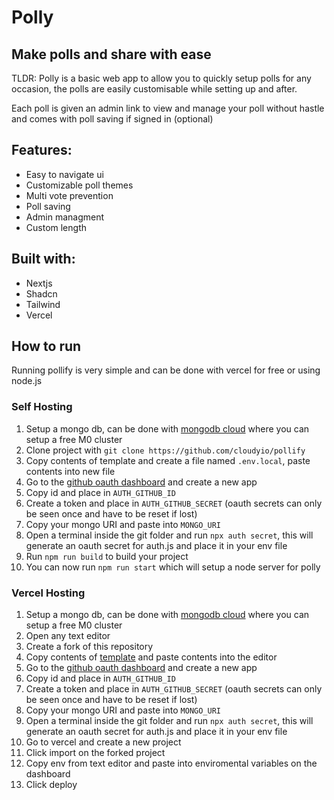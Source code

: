 # Polly
## Make polls and share with ease

TLDR:
Polly is a basic web app to allow you to quickly setup polls for any occasion, the polls are easily customisable while setting up and after.

Each poll is given an admin link to view and manage your poll without hastle and comes with poll saving if signed in (optional)

## Features:
- Easy to navigate ui
- Customizable poll themes
- Multi vote prevention
- Poll saving
- Admin managment
- Custom length

## Built with:
- Nextjs
- Shadcn
- Tailwind
- Vercel

## How to run
Running pollify is very simple and can be done with vercel for free or using node.js


### Self Hosting
1. Setup a mongo db, can be done with [mongodb cloud](https://www.mongodb.com/) where you can setup a free M0 cluster
2. Clone project with `git clone https://github.com/cloudyio/pollify`
3. Copy contents of template and create a file named `.env.local`, paste contents into new file
4. Go to the [github oauth dashboard](https://github.com/settings/developers) and create a new app
5. Copy id and place in `AUTH_GITHUB_ID`
6. Create a token and place in `AUTH_GITHUB_SECRET` (oauth secrets can only be seen once and have to be reset if lost)
7. Copy your mongo URI and paste into `MONGO_URI`
8. Open a terminal inside the git folder and run `npx auth secret`, this will generate an oauth secret for auth.js and place it in your env file
9. Run `npm run build` to build your project
10. You can now run `npm run start` which will setup a node server for polly

### Vercel Hosting
1. Setup a mongo db, can be done with [mongodb cloud](https://www.mongodb.com/) where you can setup a free M0 cluster
2. Open any text editor
3. Create a fork of this repository
4. Copy contents of [template](https://raw.githubusercontent.com/cloudyio/pollify/refs/heads/master/template.env) and paste contents into the editor
5. Go to the [github oauth dashboard](https://github.com/settings/developers) and create a new app
6. Copy id and place in `AUTH_GITHUB_ID`
7. Create a token and place in `AUTH_GITHUB_SECRET` (oauth secrets can only be seen once and have to be reset if lost)
8. Copy your mongo URI and paste into `MONGO_URI`
9. Open a terminal inside the git folder and run `npx auth secret`, this will generate an oauth secret for auth.js and place it in your env file
10. Go to vercel and create a new project
11. Click import on the forked project
12. Copy env from text editor and paste into enviromental variables on the dashboard
13. Click deploy

